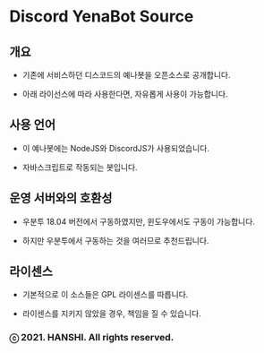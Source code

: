 # Discord YenaBot Source 

## 개요
- 기존에 서비스하던 디스코드의 예나봇을 오픈소스로 공개합니다.

- 아래 라이선스에 따라 사용한다면, 자유롭게 사용이 가능합니다.

## 사용 언어
- 이 예나봇에는 NodeJS와 DiscordJS가 사용되었습니다. 

- 자바스크립트로 작동되는 봇입니다.

## 운영 서버와의 호환성
- 우분투 18.04 버전에서 구동하였지만, 윈도우에서도 구동이 가능합니다.

- 하지만 우분투에서 구동하는 것을 여러므로 추천드립니다.

## 라이센스

- 기본적으로 이 소스들은 GPL 라이센스를 따릅니다.

- 라이센스를 지키지 않았을 경우, 책임을 질 수 있습니다.

### ⓒ 2021. HANSHI. All rights reserved.
